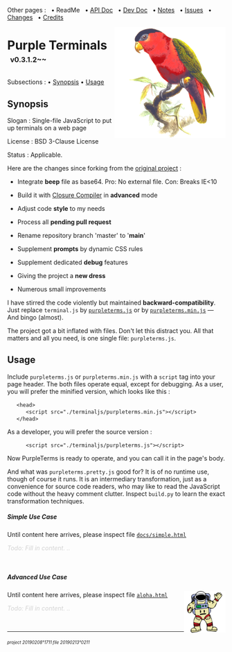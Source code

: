 Other pages : &nbsp;
 • ReadMe &nbsp;
 • [API Doc](./docs/api-doc.md) &nbsp;
 • [Dev Doc](./docs/dev-doc.md) &nbsp;
 • [Notes](./docs/notes.md) &nbsp;
 • [Issues](./docs/issues.md) &nbsp;
 • [Changes](./docs/changes.md) &nbsp;
 • [Credits](./docs/credits.md)

<img src="./docs/20210512o1713.purple-bellied-lory.v2.x0256y0256.png" align="right" width="256" height="256" alt="Purple-Bellied Lory">

# Purple Terminals &nbsp;<sup><sub><sup>v0.3.1.2~~</sup></sub></sup>

Subsections :
 • [Synopsis](#synopsis)
 • [Usage](#usage)

<a name="synopsis"></a>
## Synopsis

Slogan : Single-file JavaScript to put up terminals on a web page

License : BSD 3-Clause License

Status : Applicable.

Here are the changes since forking from the
 [original project](https://github.com/eosterberg/terminaljs) :

- Integrate **beep** file as base64. Pro: No external file. Con: Breaks IE<10

- Build it with [Closure Compiler](https://developers.google.com/closure/compiler/) in **advanced** mode

- Adjust code **style** to my needs

- Process all **pending pull request**

- Rename repository branch 'master' to '**main**'

- Supplement **prompts** by dynamic CSS rules

- Supplement dedicated **debug** features

- Giving the project a **new dress**

- Numerous small improvements 

I have stirred the code violently but maintained **backward-compatibility**.
 Just replace `terminal.js` by [`purpleterms.js`](./purpleterms.js) or
 by [`purpleterms.min.js`](./purpleterms.min.js) — And bingo (almost).

The project got a bit inflated with files. Don't let this distract you.
 All that matters and all you need, is one single file: `purpleterms.js`.

<a name="usage"></a>
## Usage

Include `purpleterms.js` or `purpleterms.min.js` with a `script` tag into
 your page header. The both files operate equal, except for debugging.
 As a user, you will prefer the minified version, which looks like this&nbsp;:

```
   <head>
      <script src="./terminaljs/purpleterms.min.js"></script>
   </head>
```

As a developer, you will prefer the source version :

```
      <script src="./terminaljs/purpleterms.js"></script>
```

Now PurpleTerms is ready to operate, and you can call it in the page's body.

And what was `purpleterms.pretty.js` good for? It is of no runtime use, though
 of course it runs. It is an intermediary transformation, just as a convenience
 for source code readers, who may like to read the JavaScript code without the
 heavy comment clutter. Inspect `build.py` to learn the exact transformation
 techniques.

<a name="usage_simple"></a>
##### Simple Use Case

Until content here arrives, please inspect file
[`docs/simple.html`](./docs/simple.html)

*<span style="color:LightGray;">Todo: Fill in content. ..</span>*

&nbsp;

<a name="usage_advanced"></a>
##### Advanced Use Case

<img src="./docs/20210512o1743.waving-astronaut.v2.p12.png" align="right" width="96" height="96" alt="Waving Astronaut">

Until content here arrives, please inspect file
[`aloha.html`](./aloha.html)

*<span style="color:LightGray;">Todo: Fill in content. ..</span>*

&nbsp;

---

<sup><sub>*project 20190208°1711 file 20190213°0211*</sub></sup>
